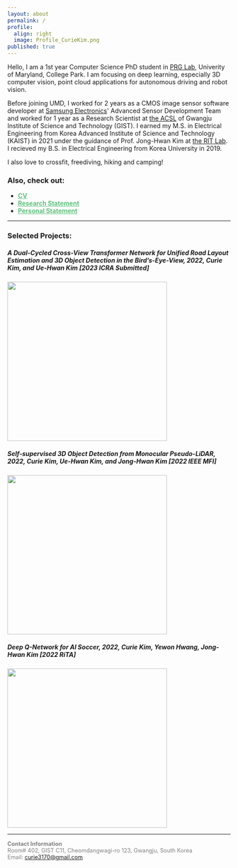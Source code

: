 ```yaml
---
layout: about
permalink: /
profile:
  align: right
  image: Profile_CurieKim.png
published: true
---
```

Hello, I am a 1st year Computer Science PhD student in [PRG Lab](https://prg.cs.umd.edu), Univerity of Maryland, College Park. I am focusing on deep learning, especially 3D computer vision, point cloud applications for autonomous driving and robot vision. 

Before joining UMD, I worked for 2 years as a CMOS image sensor software developer at [Samsung Electronics](https://semiconductor.samsung.com/us/image-sensor/)' Advanced Sensor Development Team and worked for 1 year as  a Research Scientist at [the ACSL](https://uehwan.github.io/) of Gwangju Institute of Science and Technology (GIST).
I earned my M.S. in Electrical Engineering from Korea Advanced Institute of Science and Technology (KAIST) in 2021 under the guidance of Prof. Jong-Hwan Kim at [the RIT Lab](https://rit.kaist.ac.kr/).
I recieved my B.S. in Electrical Engineering from Korea University in 2019. 

I also love to crossfit, freediving, hiking and camping!

### Also, check out:
- <a style="color: #60c17d;" href="https://drive.google.com/file/d/1RmAnsYtWYOeLATGOfxzdsjN2zDToIiHG/view?usp=sharing"><b>CV</b></a>
- <a style="color: #60c17d;" href="https://drive.google.com/file/d/14BaMhvdqQ0m2UlOLqNxphoMbb_JV1GI_/view?usp=sharing"><b>Research Statement</b></a>
- <a style="color: #60c17d;" href="https://drive.google.com/file/d/14Q4GfJ-fNzEV8DzS7Qi5m5OPCQLrzjp1/view?usp=sharing"><b>Personal Statement</b></a>

---
### Selected Projects:

##### A Dual-Cycled Cross-View Transformer Network for Unified Road Layout Estimation and 3D Object Detection in the Bird’s-Eye-View, 2022, *Curie Kim, and Ue-Hwan Kim* [2023 ICRA Submitted]

<a href="{{site.baseurl}}/projects/1/"><img class="fit-picture" width="360"
     src="https://user-images.githubusercontent.com/17980462/193684819-f0e9b9c0-689d-4cf4-b6d2-a66187eca57f.png"></a>

##### Self-supervised 3D Object Detection from Monocular Pseudo-LiDAR, 2022, *Curie Kim, Ue-Hwan Kim, and Jong-Hwan Kim* [2022 IEEE MFI]

<a href="{{site.baseurl}}/projects/2/"><img class="fit-picture" width="360"
     src="https://user-images.githubusercontent.com/17980462/193684729-6ac229a2-7b32-40b0-a63b-01b99669df89.png"></a>

##### Deep Q-Network for AI Soccer, 2022, *Curie Kim, Yewon Hwang, Jong-Hwan Kim* [2022 RiTA]

<a href="{{site.baseurl}}/projects/3/"><img class="fit-picture" width="360"
     src="https://user-images.githubusercontent.com/17980462/193684174-f178dee2-0975-47ea-8fe4-663d325c20a6.png"></a>

---
<span style="font-size:90%;  color:grey">**Contact Information**<br>
Room# 402, GIST C11, Cheomdangwagi-ro 123, Gwangju, South Korea<br>
Email: curie3170@gmail.com</span>  



<!-- [Gradfolio](https://github.com/jitinnair1/gradfolio){:target="_blank"} is a responsive, dark-mode ready Jekyll theme designed keeping academia in mind. The easiest way to install the theme is to fork it using GitHub. Check the README file for [instructions](https://github.com/jitinnair1/gradfolio#installation){:target="_blank"}.

If you want to use this space to write your biography here, edit the `index.md` file. You can put a picture in, too. Rename your picture to `profile.png` and put it in the `assets/images/` folder.

The social-icons footer can be used to link profiles from GitHub, OrcID and ReasearchGate aprart form the usual Twitter, LinkedIn and Facebook. You can add your user ID in the `_config.yml` file to link your accounts. -->


<!-- -->
